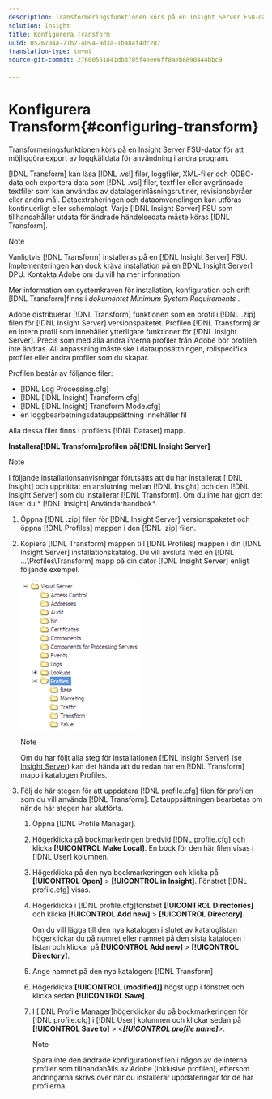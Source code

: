 ```yaml
---
description: Transformeringsfunktionen körs på en Insight Server FSU-dator för att möjliggöra export av loggkälldata för användning i andra program.
solution: Insight
title: Konfigurera Transform
uuid: 0526704a-71b2-4094-9d3a-1ba84f4dc287
translation-type: tm+mt
source-git-commit: 27600561841db3705f4eee6ff0aeb8890444bbc9

---
```



# Konfigurera Transform{#configuring-transform}

Transformeringsfunktionen körs på en Insight Server FSU-dator för att möjliggöra export av loggkälldata för användning i andra program.

[!DNL Transform] kan läsa [!DNL .vsl] filer, loggfiler, XML-filer och ODBC-data och exportera data som [!DNL .vsl] filer, textfiler eller avgränsade textfiler som kan användas av datalagerinläsningsrutiner, revisionsbyråer eller andra mål. Dataextraheringen och dataomvandlingen kan utföras kontinuerligt eller schemalagt. Varje [!DNL Insight Server] FSU som tillhandahåller utdata för ändrade händelsedata måste köras [!DNL Transform].

>[!NOTE]
>
>Vanligtvis [!DNL Transform] installeras på en [!DNL Insight Server] FSU. Implementeringen kan dock kräva installation på en [!DNL Insight Server] DPU. Kontakta Adobe om du vill ha mer information.

Mer information om systemkraven för installation, konfiguration och drift [!DNL Transform]finns i *dokumentet Minimum System Requirements* .

Adobe distribuerar [!DNL Transform] funktionen som en profil i [!DNL .zip] filen för [!DNL Insight Server] versionspaketet. Profilen [!DNL Transform] är en intern profil som innehåller ytterligare funktioner för [!DNL Insight Server]. Precis som med alla andra interna profiler från Adobe bör profilen inte ändras. All anpassning måste ske i datauppsättningen, rollspecifika profiler eller andra profiler som du skapar.

Profilen består av följande filer:

* [!DNL Log Processing.cfg]
* [!DNL [!DNL Insight] Transform.cfg]
* [!DNL [!DNL Insight] Transform Mode.cfg]
* en loggbearbetningsdatauppsättning innehåller fil

Alla dessa filer finns i profilens [!DNL Dataset] mapp.

**Installera[!DNL Transform]profilen på[!DNL Insight Server]**

>[!NOTE]
>
>I följande installationsanvisningar förutsätts att du har installerat [!DNL Insight] och upprättat en anslutning mellan [!DNL Insight] och den [!DNL Insight Server] som du installerar [!DNL Transform]. Om du inte har gjort det läser du * [!DNL Insight] Användarhandbok*.

1. Öppna [!DNL .zip] filen för [!DNL Insight Server] versionspaketet och öppna [!DNL Profiles] mappen i den [!DNL .zip] filen.
1. Kopiera [!DNL Transform] mappen till [!DNL Profiles] mappen i din [!DNL Insight Server] installationskatalog. Du vill avsluta med en [!DNL ...\Profiles\Transform] mapp på din dator [!DNL Insight Server] enligt följande exempel.

   ![Steginformation](assets/win_installTransformProfile.png)

   >[!NOTE]
   >
   >Om du har följt alla steg för installationen [!DNL Insight Server] (se [Insight Server](../../../home/c-inst-svr/c-msr-server/c-msr-server.md)) kan det hända att du redan har en [!DNL Transform] mapp i katalogen Profiles.

1. Följ de här stegen för att uppdatera [!DNL profile.cfg] filen för profilen som du vill använda [!DNL Transform]. Datauppsättningen bearbetas om när de här stegen har slutförts.

   1. Öppna [!DNL Profile Manager].
   1. Högerklicka på bockmarkeringen bredvid [!DNL profile.cfg] och klicka **[!UICONTROL Make Local]**. En bock för den här filen visas i [!DNL User] kolumnen.

   1. Högerklicka på den nya bockmarkeringen och klicka på **[!UICONTROL Open]** > **[!UICONTROL in Insight]**. Fönstret [!DNL profile.cfg] visas.

   1. Högerklicka i [!DNL profile.cfg]fönstret **[!UICONTROL Directories]** och klicka **[!UICONTROL Add new]** > **[!UICONTROL Directory]**.

      Om du vill lägga till den nya katalogen i slutet av kataloglistan högerklickar du på numret eller namnet på den sista katalogen i listan och klickar på **[!UICONTROL Add new]** > **[!UICONTROL Directory]**.

   1. Ange namnet på den nya katalogen: [!DNL Transform]
   1. Högerklicka **[!UICONTROL (modified)]** högst upp i fönstret och klicka sedan **[!UICONTROL Save]**.

   1. I [!DNL Profile Manager]högerklickar du på bockmarkeringen för [!DNL profile.cfg] i [!DNL User] kolumnen och klickar sedan på **[!UICONTROL Save to]** > *&lt;**[!UICONTROL profile name]**>*.

      >[!NOTE]
      >
      >Spara inte den ändrade konfigurationsfilen i någon av de interna profiler som tillhandahålls av Adobe (inklusive profilen), eftersom ändringarna skrivs över när du installerar uppdateringar för de här profilerna.

